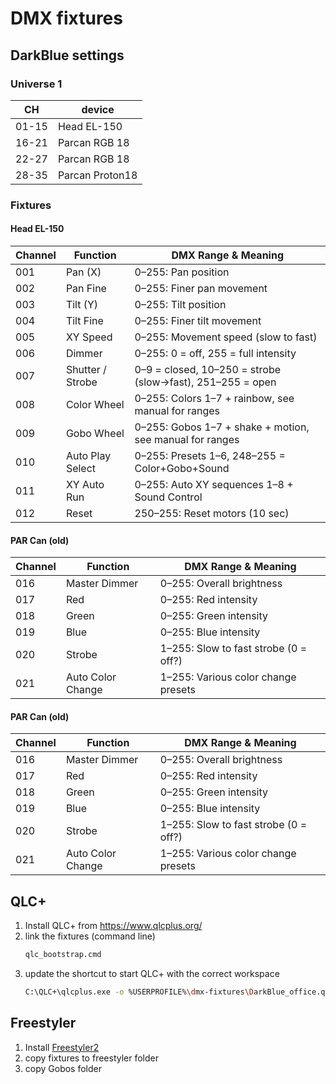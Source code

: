 # DMX fixtures

## DarkBlue settings

### Universe 1
|CH   | device          |
|-----|-----------------|
|01-15| Head EL-150     |
|16-21| Parcan RGB 18   |
|22-27| Parcan RGB 18   |
|28-35| Parcan Proton18 |



### Fixtures

#### Head EL-150
| Channel | Function         | DMX Range & Meaning                                       |
| ------- | ---------------- | --------------------------------------------------------- |
| 001     | Pan (X)          | 0–255: Pan position                                       |
| 002     | Pan Fine         | 0–255: Finer pan movement                                 |
| 003     | Tilt (Y)         | 0–255: Tilt position                                      |
| 004     | Tilt Fine        | 0–255: Finer tilt movement                                |
| 005     | XY Speed         | 0–255: Movement speed (slow to fast)                      |
| 006     | Dimmer           | 0–255: 0 = off, 255 = full intensity                      |
| 007     | Shutter / Strobe | 0–9 = closed, 10–250 = strobe (slow→fast), 251–255 = open |
| 008     | Color Wheel      | 0–255: Colors 1–7 + rainbow, see manual for ranges        |
| 009     | Gobo Wheel       | 0–255: Gobos 1–7 + shake + motion, see manual for ranges  |
| 010     | Auto Play Select | 0–255: Presets 1–6, 248–255 = Color+Gobo+Sound            |
| 011     | XY Auto Run      | 0–255: Auto XY sequences 1–8 + Sound Control              |
| 012     | Reset            | 250–255: Reset motors (10 sec)                            |

#### PAR Can (old)

| Channel | Function          | DMX Range & Meaning                   |
| ------- | ----------------- | ------------------------------------- |
| 016     | Master Dimmer     | 0–255: Overall brightness             |
| 017     | Red               | 0–255: Red intensity                  |
| 018     | Green             | 0–255: Green intensity                |
| 019     | Blue              | 0–255: Blue intensity                 |
| 020     | Strobe            | 1–255: Slow to fast strobe (0 = off?) |
| 021     | Auto Color Change | 1–255: Various color change presets   |

#### PAR Can (old)

| Channel | Function          | DMX Range & Meaning                   |
| ------- | ----------------- | ------------------------------------- |
| 016     | Master Dimmer     | 0–255: Overall brightness             |
| 017     | Red               | 0–255: Red intensity                  |
| 018     | Green             | 0–255: Green intensity                |
| 019     | Blue              | 0–255: Blue intensity                 |
| 020     | Strobe            | 1–255: Slow to fast strobe (0 = off?) |
| 021     | Auto Color Change | 1–255: Various color change presets   |


## QLC+

1. Install QLC+ from https://www.qlcplus.org/
2. link the fixtures (command line)
    ```bash
    qlc_bootstrap.cmd
    ```
3. update the shortcut to start QLC+ with the correct workspace
    ```bash
    C:\QLC+\qlcplus.exe -o %USERPROFILE%\dmx-fixtures\DarkBlue_office.qxw
    ```
## Freestyler

1. Install [Freestyler2](https://www.freestylerdmx.be/)
2. copy fixtures to freestyler folder
3. copy Gobos folder
